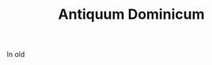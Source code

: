 ---
title: Antiquum Dominicum
letter: A
permalink: "/definitions/antiquum-dominicum.html"
body: In old
published_at: '2018-07-07'
source: Black's Law Dictionary
layout: post
---
